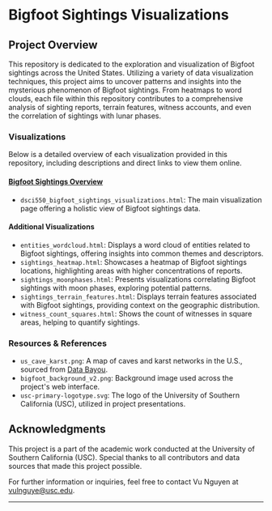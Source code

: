 # Bigfoot Sightings Visualizations

## Project Overview

This repository is dedicated to the exploration and visualization of Bigfoot sightings across the United States. Utilizing a variety of data visualization techniques, this project aims to uncover patterns and insights into the mysterious phenomenon of Bigfoot sightings. From heatmaps to word clouds, each file within this repository contributes to a comprehensive analysis of sighting reports, terrain features, witness accounts, and even the correlation of sightings with lunar phases.

### Visualizations 

Below is a detailed overview of each visualization provided in this repository, including descriptions and direct links to view them online.

#### [Bigfoot Sightings Overview](https://nguyenlamvu88.github.io/dsci550_assignment_3_visualizations/dsci550_bigfoot_sightings_visualizations.html)

- `dsci550_bigfoot_sightings_visualizations.html`: The main visualization page offering a holistic view of Bigfoot sightings data.

#### Additional Visualizations

- `entities_wordcloud.html`: Displays a word cloud of entities related to Bigfoot sightings, offering insights into common themes and descriptors.
- `sightings_heatmap.html`: Showcases a heatmap of Bigfoot sightings locations, highlighting areas with higher concentrations of reports.
- `sightings_moonphases.html`: Presents visualizations correlating Bigfoot sightings with moon phases, exploring potential patterns.
- `sightings_terrain_features.html`: Displays terrain features associated with Bigfoot sightings, providing context on the geographic distribution.
- `witness_count_squares.html`: Shows the count of witnesses in square areas, helping to quantify sightings.

### Resources & References

- `us_cave_karst.png`: A map of caves and karst networks in the U.S., sourced from [Data Bayou](https://databayou.com/caves/usa.html).
- `bigfoot_background_v2.png`: Background image used across the project's web interface.
- `usc-primary-logotype.svg`: The logo of the University of Southern California (USC), utilized in project presentations.

## Acknowledgments

This project is a part of the academic work conducted at the University of Southern California (USC). Special thanks to all contributors and data sources that made this project possible.

For further information or inquiries, feel free to contact Vu Nguyen at vulnguye@usc.edu.

---
